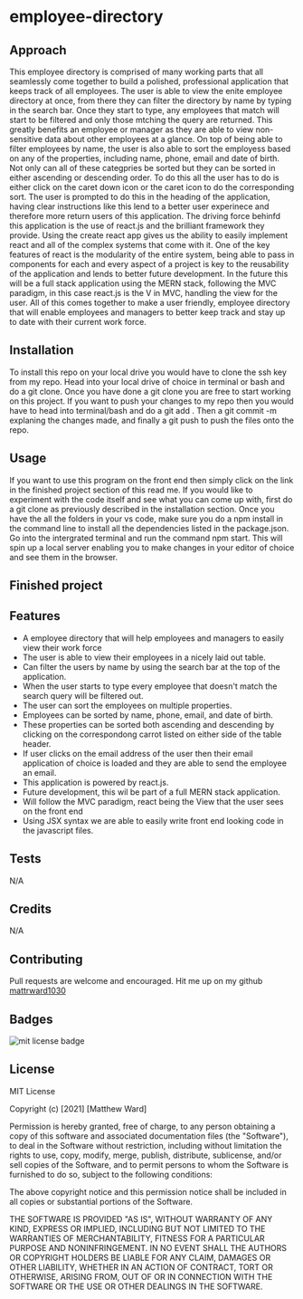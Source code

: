 # employee-directory

## Approach 

This employee directory is comprised of many working parts that all seamlessly come together to build a polished, professional application that keeps track of all employees. The user is able to view the enite employee directory at once, from there they can filter the directory by name by typing in the search bar. Once they start to type, any employees that match will start to be filtered and only those mtching the query are returned. This greatly benefits an employee or manager as they are able to view non-sensitive data about other employees at a glance. On top of being able to filter employees by name, the user is also able to sort the employess based on any of the properties, including name, phone, email and date of birth. Not only can all of these categpries be sorted but they can be sorted in either ascending or descending order. To do this all the user has to do is either click on the caret down icon or the caret icon to do the corresponding sort. The user is prompted to do this in the heading of the application, having clear instructions like this lend to a better user experinece and therefore more return users of this application. The driving force behinfd this application is the use of react.js and the brilliant framework they provide. Using the create react app gives us the ability to easily implement react and all of the complex systems that come with it. One of the key features of react is the modularity of the entire system, being able to pass in components for each and every aspect of a project is key to the reusability of the application and lends to better future development. In the future this will be a full stack application using the MERN stack, following the MVC paradigm, in this case react.js is the V in MVC, handling the view for the user. All of this comes together to make a user friendly, employee directory that will enable employees and managers to better keep track and stay up to date with their current work force.

## Installation

To install this repo on your local drive you would have to clone the ssh key from my repo. Head into your local drive of choice in terminal or bash and do a git clone. Once you have done a git clone you are free to start working on this project. If you want to push your changes to my repo then you would have to head into terminal/bash and do a git add . Then a git commit -m explaning the changes made, and finally a git push to push the files onto the repo. 

## Usage 

If you want to use this program on the front end then simply click on the link in the finished project section of this read me. If you would like to experiment with the code itself and see what you can come up with, first do a git clone as previously described in the installation section. Once you have the all the folders in your vs code, make sure you do a npm install in the command line to install all the dependencies listed in the package.json. Go into the intergrated terminal and run the command npm start. This will spin up a local server enabling you to make changes in your editor of choice and see them in the browser. 

## Finished project
<!-- Check out the live application on <a href="https://gentle-sea-15352.herokuapp.com/">Heroku!</a>

<img src="./public/assets/images/application1.png" alt="adding expense offline">
<img src="./public/assets/images/application2.png" alt="expense added">
<img src="./public/assets/images/application3.png" alt="going back online">
<img src="./public/assets/images/application4.png" alt="expense showing up when back online"> -->

## Features
<ul>
<li>A employee directory that will help employees and managers to easily view their work force</li>
<li>The user is able to view their employees in a nicely laid out table.</li>
<li>Can filter the users by name by using the search bar at the top of the application.</li>
<li>When the user starts to type every employee that doesn't match the search query will be filtered out.</li>
<li>The user can sort the employees on multiple properties.</li>
<li>Employees can be sorted by name, phone, email, and date of birth.</li>
<li>These properties can be sorted both ascending and descending by clicking on the correspondong carrot listed on either side of the table header.</li>
<li>If user clicks on the email address of the user then their email application of choice is loaded and they are able to send the employee an email. </li>
<li>This application is powered by react.js. </li>
<li>Future development, this wil be part of a full MERN stack application. </li>
<li>Will follow the MVC paradigm, react being the View that the user sees on the front end</li>
<li>Using JSX syntax we are able to easily write front end looking code in the javascript files.</li>
<!-- <li>Application is hosted live on <a href="https://gentle-sea-15352.herokuapp.com/">Heroku!</a>.</li> -->
</ul>

## Tests
N/A 

## Credits
N/A

## Contributing

Pull requests are welcome and encouraged. Hit me up on my github <a href="https://github.com/mattrward1030">mattrward1030</a>

## Badges
 <img src="https://shields.io/badge/license-MIT-green" alt="mit license badge">

## License

MIT License

Copyright (c) [2021] [Matthew Ward]

Permission is hereby granted, free of charge, to any person obtaining a copy
of this software and associated documentation files (the "Software"), to deal
in the Software without restriction, including without limitation the rights
to use, copy, modify, merge, publish, distribute, sublicense, and/or sell
copies of the Software, and to permit persons to whom the Software is
furnished to do so, subject to the following conditions:

The above copyright notice and this permission notice shall be included in all
copies or substantial portions of the Software.

THE SOFTWARE IS PROVIDED "AS IS", WITHOUT WARRANTY OF ANY KIND, EXPRESS OR
IMPLIED, INCLUDING BUT NOT LIMITED TO THE WARRANTIES OF MERCHANTABILITY,
FITNESS FOR A PARTICULAR PURPOSE AND NONINFRINGEMENT. IN NO EVENT SHALL THE
AUTHORS OR COPYRIGHT HOLDERS BE LIABLE FOR ANY CLAIM, DAMAGES OR OTHER
LIABILITY, WHETHER IN AN ACTION OF CONTRACT, TORT OR OTHERWISE, ARISING FROM,
OUT OF OR IN CONNECTION WITH THE SOFTWARE OR THE USE OR OTHER DEALINGS IN THE
SOFTWARE.
